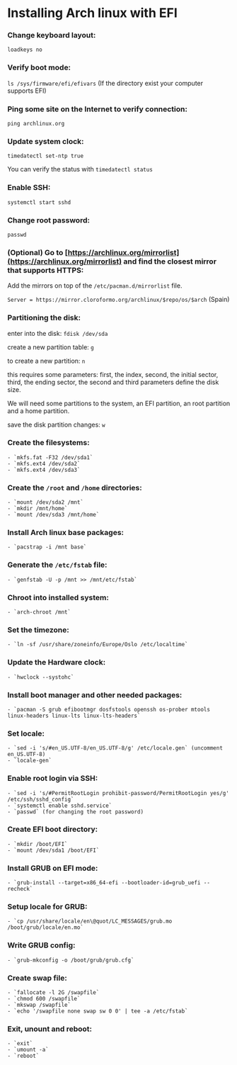 # Installing Arch linux with EFI

### Change keyboard layout:

   `loadkeys no`

### Verify boot mode:

   `ls /sys/firmware/efi/efivars` (If the directory exist your computer supports EFI)

### Ping some site on the Internet to verify connection:

   `ping archlinux.org`
   
### Update system clock:

   `timedatectl set-ntp true`
   
   You can verify the status with `timedatectl status`

### Enable SSH:

`systemctl start sshd`

### Change root password:

`passwd`

### (Optional) Go to [https://archlinux.org/mirrorlist](https://archlinux.org/mirrorlist) and find the closest mirror that supports HTTPS:

Add the mirrors on top of the `/etc/pacman.d/mirrorlist` file.

`Server = https://mirror.cloroformo.org/archlinux/$repo/os/$arch` (Spain)

### Partitioning the disk:

   enter into the disk: `fdisk /dev/sda`
   
   create a new partition table: `g`
   
   to create a new partition: `n`
      
   this requires some parameters: first, the index, second, the initial sector, third, the ending sector,  the second and third parameters define the disk size.
    
   We will need some partitions to the system, an EFI partition, an root partition and a home partition.
      
   save the disk partition changes: `w`
      
### Create the filesystems:
    - `mkfs.fat -F32 /dev/sda1`
    - `mkfs.ext4 /dev/sda2`
    - `mkfs.ext4 /dev/sda3`

### Create the `/root` and `/home` directories:
    - `mount /dev/sda2 /mnt`
    - `mkdir /mnt/home`
    - `mount /dev/sda3 /mnt/home`

### Install Arch linux base packages:
    - `pacstrap -i /mnt base`

### Generate the `/etc/fstab` file:
    - `genfstab -U -p /mnt >> /mnt/etc/fstab`

### Chroot into installed system:
    - `arch-chroot /mnt`

### Set the timezone:
    - `ln -sf /usr/share/zoneinfo/Europe/Oslo /etc/localtime`

### Update the Hardware clock:
    - `hwclock --systohc`

### Install boot manager and other needed packages:
    - `pacman -S grub efibootmgr dosfstools openssh os-prober mtools linux-headers linux-lts linux-lts-headers`

### Set locale:
    - `sed -i 's/#en_US.UTF-8/en_US.UTF-8/g' /etc/locale.gen` (uncomment en_US.UTF-8)
    - `locale-gen`

### Enable root login via SSH:
    - `sed -i 's/#PermitRootLogin prohibit-password/PermitRootLogin yes/g' /etc/ssh/sshd_config`
    - `systemctl enable sshd.service`
    - `passwd` (for changing the root password)

### Create EFI boot directory:
    - `mkdir /boot/EFI`
    - `mount /dev/sda1 /boot/EFI`

### Install GRUB on EFI mode:
    - `grub-install --target=x86_64-efi --bootloader-id=grub_uefi --recheck`

### Setup locale for GRUB:
    - `cp /usr/share/locale/en\@quot/LC_MESSAGES/grub.mo /boot/grub/locale/en.mo`

### Write GRUB config:
    - `grub-mkconfig -o /boot/grub/grub.cfg`

### Create swap file:
    - `fallocate -l 2G /swapfile`
    - `chmod 600 /swapfile`
    - `mkswap /swapfile`
    - `echo '/swapfile none swap sw 0 0' | tee -a /etc/fstab`

### Exit, unount and reboot:
    - `exit`
    - `umount -a`
    - `reboot`
